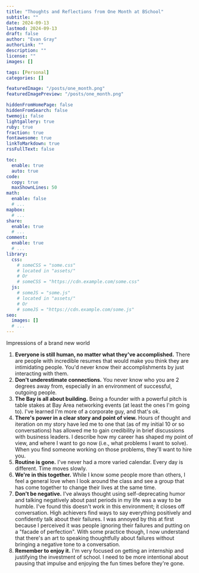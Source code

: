```yaml
---
title: "Thoughts and Reflections from One Month at BSchool"
subtitle: ""
date: 2024-09-13
lastmod: 2024-09-13
draft: false
author: "Evan Gray"
authorLink: ""
description: ""
license: ""
images: []

tags: [Personal]
categories: []

featuredImage: "/posts/one_month.png"
featuredImagePreview: "/posts/one_month.png"

hiddenFromHomePage: false
hiddenFromSearch: false
twemoji: false
lightgallery: true
ruby: true
fraction: true
fontawesome: true
linkToMarkdown: true
rssFullText: false

toc:
  enable: true
  auto: true
code:
  copy: true
  maxShownLines: 50
math:
  enable: false
  # ...
mapbox:
  # ...
share:
  enable: true
  # ...
comment:
  enable: true
  # ...
library:
  css:
    # someCSS = "some.css"
    # located in "assets/"
    # Or
    # someCSS = "https://cdn.example.com/some.css"
  js:
    # someJS = "some.js"
    # located in "assets/"
    # Or
    # someJS = "https://cdn.example.com/some.js"
seo:
  images: []
  # ...
---
```


Impressions of a brand new world

<!--more-->

1. **Everyone is still human, no matter what they've accomplished.** There are people with incredible resumes that would make you think they are intimidating people. You'd never know their accomplishments by just interacting with them.
2. **Don't underestimate connections.** You never know who you are 2 degrees away from, especially in an environment of successful, outgoing people.
3. **The Bay is all about building.** Being a founder with a powerful pitch is table stakes at Bay Area networking events (at least the ones I'm going to). I've learned I'm more of a corporate guy, and that's ok.
4. **There's power in a clear story and point of view.** Hours of thought and iteration on my story have led me to one that (as of my initial 10 or so conversations) has allowed me to gain credibility in brief discussions with business leaders. I describe how my career has shaped my point of view, and where I want to go now (i.e., what problems I want to solve). When you find someone working on those problems, they'll want to hire you.
5. **Routine is gone.** I've never had a more varied calendar. Every day is different. Time moves slowly.
6. **We're in this together.** While I know some people more than others, I feel a general love when I look around the class and see a group that has come together to change their lives at the same time.
7. **Don't be negative.** I've always thought using self-deprecating humor and talking negatively about past periods in my life was a way to be humble. I've found this doesn't work in this environment; it closes off conversation. High achievers find ways to say everything positively and confidently talk about their failures. I was annoyed by this at first because I perceived it was people ignoring their failures and putting on a "facade of perfection". With some practice though, I now understand that there's an art to speaking thoughtfully about failures without bringing a negative tone to a conversation.
8. **Remember to enjoy it.** I'm very focused on getting an internship and justifying the investment of school. I need to be more intentional about pausing that impulse and enjoying the fun times before they're gone.

